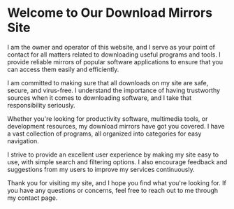 # Welcome to Our Download Mirrors Site

I am the owner and operator of this website, and I serve as your point of contact for all matters related to downloading useful programs and tools. I provide reliable mirrors of popular software applications to ensure that you can access them easily and efficiently.

I am committed to making sure that all downloads on my site are safe, secure, and virus-free. I understand the importance of having trustworthy sources when it comes to downloading software, and I take that responsibility seriously.

Whether you're looking for productivity software, multimedia tools, or development resources, my download mirrors have got you covered. I have a vast collection of programs, all organized into categories for easy navigation.

I strive to provide an excellent user experience by making my site easy to use, with simple search and filtering options. I also encourage feedback and suggestions from my users to improve my services continuously.

Thank you for visiting my site, and I hope you find what you're looking for. If you have any questions or concerns, feel free to reach out to me through my contact page.
